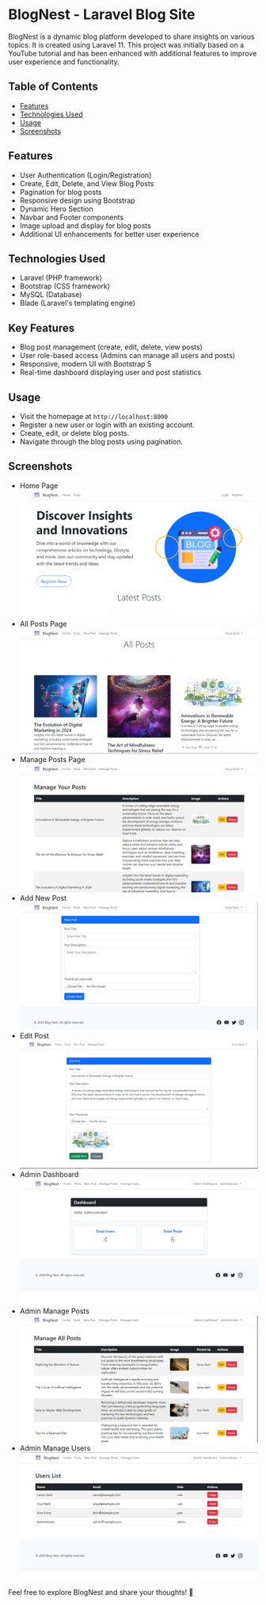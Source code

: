 # BlogNest - Laravel Blog Site

BlogNest is a dynamic blog platform developed to share insights on various topics. It is created using Laravel 11. This project was initially based on a YouTube tutorial and has been enhanced with additional features to improve user experience and functionality. 

## Table of Contents
- [Features](#features)
- [Technologies Used](#technologies-used)
- [Usage](#usage)
- [Screenshots](#screenshots)

## Features
- User Authentication (Login/Registration)
- Create, Edit, Delete, and View Blog Posts
- Pagination for blog posts
- Responsive design using Bootstrap
- Dynamic Hero Section
- Navbar and Footer components
- Image upload and display for blog posts
- Additional UI enhancements for better user experience

## Technologies Used
- Laravel (PHP framework)
- Bootstrap (CSS framework)
- MySQL (Database)
- Blade (Laravel's templating engine)

## Key Features
- Blog post management (create, edit, delete, view posts)
- User role-based access (Admins can manage all users and posts)
- Responsive, modern UI with Bootstrap 5
- Real-time dashboard displaying user and post statistics

## Usage
- Visit the homepage at `http://localhost:8000`
- Register a new user or login with an existing account.
- Create, edit, or delete blog posts.
- Navigate through the blog posts using pagination.

## Screenshots
- Home Page
![BlogNest Screenshot](docs/screenshot1.png)
- All Posts Page
![BlogNest Screenshot](docs/screenshot2.png)
- Manage Posts Page
![BlogNest Screenshot](docs/screenshot3.png)
- Add New Post
![BlogNest Screenshot](docs/screenshot5.png)
- Edit Post 
![BlogNest Screenshot](docs/screenshot4.png)
- Admin Dashboard
![BlogNest Screenshot](docs/screenshot6.png)
- Admin Manage Posts
![BlogNest Screenshot](docs/screenshot7.png)
- Admin Manage Users
![BlogNest Screenshot](docs/screenshot8.png)


Feel free to explore BlogNest and share your thoughts! 🌟
